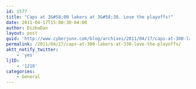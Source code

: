 ```yaml
---
id: 1577
title: "Caps at 3&#58;00 lakers at 3&#58;30. Love the playoffs!"
date: 2011-04-17T15:08:30-04:00
author: DizkoDan
layout: post
guid: 'http://www.cyberjunx.com/blog/archives/2011/04/17/caps-at-300-lakers-at-330-love-the-playoffs/'
permalink: /2011/04/17/caps-at-300-lakers-at-330-love-the-playoffs/
aktt_notify_twitter:
    - 'yes'
ljID:
    - '1218'
categories:
    - General
---
```


<div class="posterous_autopost"></div>